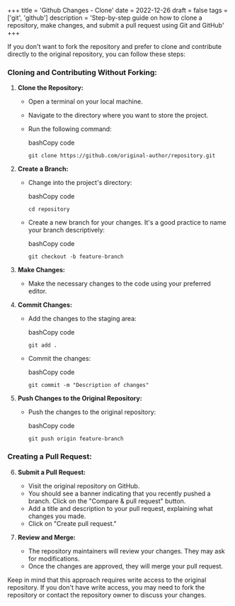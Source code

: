 +++
title = 'Github Changes - Clone'
date = 2022-12-26
draft = false
tags = ['git', 'github']
description = 'Step-by-step guide on how to clone a repository, make changes, and submit a pull request using Git and GitHub'
+++

If you don't want to fork the repository and prefer to clone and contribute directly to the original repository, you can follow these steps:

### Cloning and Contributing Without Forking:

1. **Clone the Repository:**
    
    - Open a terminal on your local machine.
        
    - Navigate to the directory where you want to store the project.
        
    - Run the following command:
        
        bashCopy code
        
        `git clone https://github.com/original-author/repository.git`
        
2. **Create a Branch:**
    
    - Change into the project's directory:
        
        bashCopy code
        
        `cd repository`
        
    - Create a new branch for your changes. It's a good practice to name your branch descriptively:
        
        bashCopy code
        
        `git checkout -b feature-branch`
        
3. **Make Changes:**
    
    - Make the necessary changes to the code using your preferred editor.
4. **Commit Changes:**
    
    - Add the changes to the staging area:
        
        bashCopy code
        
        `git add .`
        
    - Commit the changes:
        
        bashCopy code
        
        `git commit -m "Description of changes"`
        
5. **Push Changes to the Original Repository:**
    
    - Push the changes to the original repository:
        
        bashCopy code
        
        `git push origin feature-branch`
        

### Creating a Pull Request:

6. **Submit a Pull Request:**
    
    - Visit the original repository on GitHub.
    - You should see a banner indicating that you recently pushed a branch. Click on the "Compare & pull request" button.
    - Add a title and description to your pull request, explaining what changes you made.
    - Click on "Create pull request."
7. **Review and Merge:**
    
    - The repository maintainers will review your changes. They may ask for modifications.
    - Once the changes are approved, they will merge your pull request.

Keep in mind that this approach requires write access to the original repository. If you don't have write access, you may need to fork the repository or contact the repository owner to discuss your changes.


